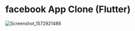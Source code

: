 # facebook App Clone (Flutter)

![Screenshot_1572921486](https://user-images.githubusercontent.com/22650523/68191570-2be3dc80-fff3-11e9-9c6a-d2e9fd26859b.png)
